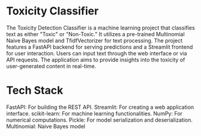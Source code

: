 # Toxicity Classifier

The Toxicity Detection Classifier is a machine learning project that classifies text as either "Toxic" or "Non-Toxic." It utilizes a pre-trained Multinomial Naive Bayes model and TfidfVectorizer for text processing. The project features a FastAPI backend for serving predictions and a Streamlit frontend for user interaction. Users can input text through the web interface or via API requests. The application aims to provide insights into the toxicity of user-generated content in real-time.

# Tech Stack
FastAPI: For building the REST API.
Streamlit: For creating a web application interface.
scikit-learn: For machine learning functionalities.
NumPy: For numerical computations.
Pickle: For model serialization and deserialization.
Multinomial: Naive Bayes model

